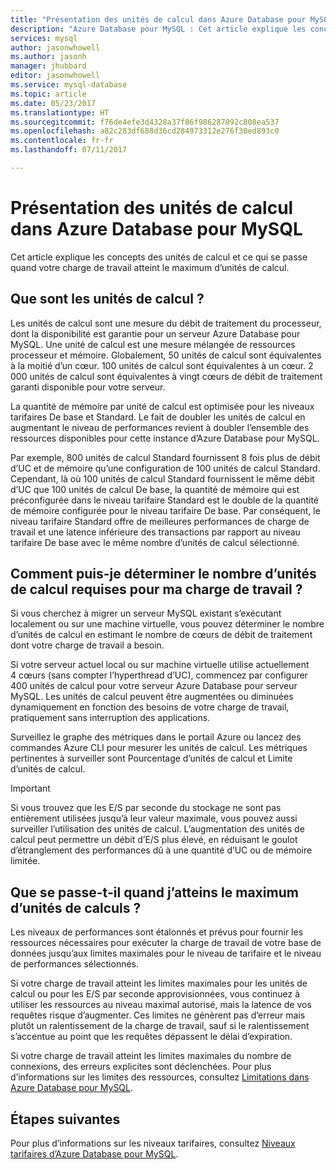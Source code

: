 ```yaml
---
title: "Présentation des unités de calcul dans Azure Database pour MySQL | Microsoft Docs"
description: "Azure Database pour MySQL : Cet article explique les concepts des unités de calcul et ce qui se passe quand votre charge de travail atteint le maximum d’unités de calcul."
services: mysql
author: jasonwhowell
ms.author: jasonh
manager: jhubbard
editor: jasonwhowell
ms.service: mysql-database
ms.topic: article
ms.date: 05/23/2017
ms.translationtype: HT
ms.sourcegitcommit: f76de4efe3d4328a37f86f986287092c808ea537
ms.openlocfilehash: a82c283df688d36cd284973312e276f30ed893c0
ms.contentlocale: fr-fr
ms.lasthandoff: 07/11/2017

---
```

# <a name="explaining-compute-units-in-azure-database-for-mysql"></a>Présentation des unités de calcul dans Azure Database pour MySQL
Cet article explique les concepts des unités de calcul et ce qui se passe quand votre charge de travail atteint le maximum d’unités de calcul.

## <a name="what-are-compute-units"></a>Que sont les unités de calcul ?
Les unités de calcul sont une mesure du débit de traitement du processeur, dont la disponibilité est garantie pour un serveur Azure Database pour MySQL. Une unité de calcul est une mesure mélangée de ressources processeur et mémoire. Globalement, 50 unités de calcul sont équivalentes à la moitié d’un cœur. 100 unités de calcul sont équivalentes à un cœur. 2 000 unités de calcul sont équivalentes à vingt cœurs de débit de traitement garanti disponible pour votre serveur.

La quantité de mémoire par unité de calcul est optimisée pour les niveaux tarifaires De base et Standard. Le fait de doubler les unités de calcul en augmentant le niveau de performances revient à doubler l’ensemble des ressources disponibles pour cette instance d’Azure Database pour MySQL.

Par exemple, 800 unités de calcul Standard fournissent 8 fois plus de débit d’UC et de mémoire qu’une configuration de 100 unités de calcul Standard. Cependant, là où 100 unités de calcul Standard fournissent le même débit d’UC que 100 unités de calcul De base, la quantité de mémoire qui est préconfigurée dans le niveau tarifaire Standard est le double de la quantité de mémoire configurée pour le niveau tarifaire De base. Par conséquent, le niveau tarifaire Standard offre de meilleures performances de charge de travail et une latence inférieure des transactions par rapport au niveau tarifaire De base avec le même nombre d’unités de calcul sélectionné.

## <a name="how-can-i-determine-the-number-of-compute-units-needed-for-my-workload"></a>Comment puis-je déterminer le nombre d’unités de calcul requises pour ma charge de travail ?
Si vous cherchez à migrer un serveur MySQL existant s’exécutant localement ou sur une machine virtuelle, vous pouvez déterminer le nombre d’unités de calcul en estimant le nombre de cœurs de débit de traitement dont votre charge de travail a besoin. 

Si votre serveur actuel local ou sur machine virtuelle utilise actuellement 4 cœurs (sans compter l’hyperthread d’UC), commencez par configurer 400 unités de calcul pour votre serveur Azure Database pour serveur MySQL. Les unités de calcul peuvent être augmentées ou diminuées dynamiquement en fonction des besoins de votre charge de travail, pratiquement sans interruption des applications. 

Surveillez le graphe des métriques dans le portail Azure ou lancez des commandes Azure CLI pour mesurer les unités de calcul. Les métriques pertinentes à surveiller sont Pourcentage d’unités de calcul et Limite d’unités de calcul.

>[!IMPORTANT]
> Si vous trouvez que les E/S par seconde du stockage ne sont pas entièrement utilisées jusqu’à leur valeur maximale, vous pouvez aussi surveiller l’utilisation des unités de calcul. L’augmentation des unités de calcul peut permettre un débit d’E/S plus élevé, en réduisant le goulot d’étranglement des performances dû à une quantité d’UC ou de mémoire limitée.

## <a name="what-happens-when-i-hit-my-maximum-compute-units"></a>Que se passe-t-il quand j’atteins le maximum d’unités de calculs ?
Les niveaux de performances sont étalonnés et prévus pour fournir les ressources nécessaires pour exécuter la charge de travail de votre base de données jusqu’aux limites maximales pour le niveau de tarifaire et le niveau de performances sélectionnés. 

Si votre charge de travail atteint les limites maximales pour les unités de calcul ou pour les E/S par seconde approvisionnées, vous continuez à utiliser les ressources au niveau maximal autorisé, mais la latence de vos requêtes risque d’augmenter. Ces limites ne génèrent pas d’erreur mais plutôt un ralentissement de la charge de travail, sauf si le ralentissement s’accentue au point que les requêtes dépassent le délai d’expiration. 

Si votre charge de travail atteint les limites maximales du nombre de connexions, des erreurs explicites sont déclenchées. Pour plus d’informations sur les limites des ressources, consultez [Limitations dans Azure Database pour MySQL](concepts-limits.md).

## <a name="next-steps"></a>Étapes suivantes
Pour plus d’informations sur les niveaux tarifaires, consultez [Niveaux tarifaires d’Azure Database pour MySQL](./concepts-service-tiers.md).

